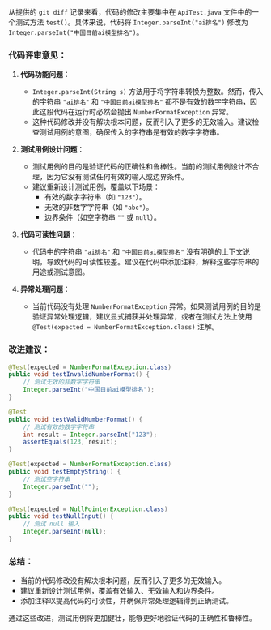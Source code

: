 从提供的 `git diff` 记录来看，代码的修改主要集中在 `ApiTest.java` 文件中的一个测试方法 `test()`。具体来说，代码将 `Integer.parseInt("ai排名")` 修改为 `Integer.parseInt("中国目前ai模型排名")`。

### 代码评审意见：

1. **代码功能问题**：
   - `Integer.parseInt(String s)` 方法用于将字符串转换为整数。然而，传入的字符串 `"ai排名"` 和 `"中国目前ai模型排名"` 都不是有效的数字字符串，因此这段代码在运行时必然会抛出 `NumberFormatException` 异常。
   - 这种代码修改并没有解决根本问题，反而引入了更多的无效输入。建议检查测试用例的意图，确保传入的字符串是有效的数字字符串。

2. **测试用例设计问题**：
   - 测试用例的目的是验证代码的正确性和鲁棒性。当前的测试用例设计不合理，因为它没有测试任何有效的输入或边界条件。
   - 建议重新设计测试用例，覆盖以下场景：
     - 有效的数字字符串（如 `"123"`）。
     - 无效的非数字字符串（如 `"abc"`）。
     - 边界条件（如空字符串 `""` 或 `null`）。

3. **代码可读性问题**：
   - 代码中的字符串 `"ai排名"` 和 `"中国目前ai模型排名"` 没有明确的上下文说明，导致代码的可读性较差。建议在代码中添加注释，解释这些字符串的用途或测试意图。

4. **异常处理问题**：
   - 当前代码没有处理 `NumberFormatException` 异常。如果测试用例的目的是验证异常处理逻辑，建议显式捕获并处理异常，或者在测试方法上使用 `@Test(expected = NumberFormatException.class)` 注解。

### 改进建议：

```java
@Test(expected = NumberFormatException.class)
public void testInvalidNumberFormat() {
    // 测试无效的非数字字符串
    Integer.parseInt("中国目前ai模型排名");
}

@Test
public void testValidNumberFormat() {
    // 测试有效的数字字符串
    int result = Integer.parseInt("123");
    assertEquals(123, result);
}

@Test(expected = NumberFormatException.class)
public void testEmptyString() {
    // 测试空字符串
    Integer.parseInt("");
}

@Test(expected = NullPointerException.class)
public void testNullInput() {
    // 测试 null 输入
    Integer.parseInt(null);
}
```

### 总结：
- 当前的代码修改没有解决根本问题，反而引入了更多的无效输入。
- 建议重新设计测试用例，覆盖有效输入、无效输入和边界条件。
- 添加注释以提高代码的可读性，并确保异常处理逻辑得到正确测试。

通过这些改进，测试用例将更加健壮，能够更好地验证代码的正确性和鲁棒性。